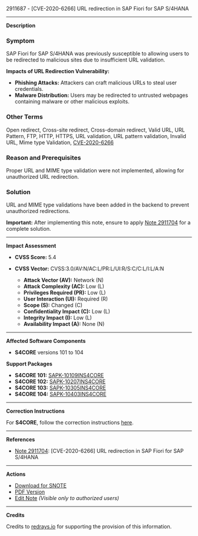 2911687 - [CVE-2020-6266] URL redirection in SAP Fiori for SAP S/4HANA

---

**Description**

### Symptom

SAP Fiori for SAP S/4HANA was previously susceptible to allowing users to be redirected to malicious sites due to insufficient URL validation.

**Impacts of URL Redirection Vulnerability:**
- **Phishing Attacks:** Attackers can craft malicious URLs to steal user credentials.
- **Malware Distribution:** Users may be redirected to untrusted webpages containing malware or other malicious exploits.

### Other Terms
Open redirect, Cross-site redirect, Cross-domain redirect, Valid URL, URL Pattern, FTP, HTTP, HTTPS, URL validation, URL pattern validation, Invalid URL, Mime type Validation, [CVE-2020-6266](https://cve.mitre.org/cgi-bin/cvename.cgi?name=CVE-2020-6266)

### Reason and Prerequisites

Proper URL and MIME type validation were not implemented, allowing for unauthorized URL redirection.

### Solution

URL and MIME type validations have been added in the backend to prevent unauthorized redirections.

**Important:** After implementing this note, ensure to apply [Note 2911704](https://me.sap.com/notes/2911704) for a complete solution.

---

**Impact Assessment**

- **CVSS Score:** 5.4
- **CVSS Vector:** CVSS:3.0/AV:N/AC:L/PR:L/UI:R/S:C/C:L/I:L/A:N

  - **Attack Vector (AV):** Network (N)
  - **Attack Complexity (AC):** Low (L)
  - **Privileges Required (PR):** Low (L)
  - **User Interaction (UI):** Required (R)
  - **Scope (S):** Changed (C)
  - **Confidentiality Impact (C):** Low (L)
  - **Integrity Impact (I):** Low (L)
  - **Availability Impact (A):** None (N)

---

**Affected Software Components**

- **S4CORE** versions 101 to 104

**Support Packages**

- **S4CORE 101:** [SAPK-10109INS4CORE](https://me.sap.com/supportpackage/SAPK-10109INS4CORE)
- **S4CORE 102:** [SAPK-10207INS4CORE](https://me.sap.com/supportpackage/SAPK-10207INS4CORE)
- **S4CORE 103:** [SAPK-10305INS4CORE](https://me.sap.com/supportpackage/SAPK-10305INS4CORE)
- **S4CORE 104:** [SAPK-10403INS4CORE](https://me.sap.com/supportpackage/SAPK-10403INS4CORE)

---

**Correction Instructions**

For **S4CORE**, follow the correction instructions [here](https://me.sap.com/corrins/0002911687/19773).

---

**References**

- [Note 2911704](https://me.sap.com/notes/2911704): [CVE-2020-6266] URL redirection in SAP Fiori for SAP S/4HANA

---

**Actions**

- [Download for SNOTE](https://notesdownloads.sap.com/note/0040000000960002020)
- [PDF Version](https://userapps.support.sap.com/sap/support/sfm/notes/print/0002911687?language=en-US&token=70C7C680460122F59EB185B8E7EBCFF0)
- [Edit Note](https://me.sap.com/sap/support/notes/edit/0002911687) *(Visible only to authorized users)*

---

**Credits**

Credits to [redrays.io](https://redrays.io) for supporting the provision of this information.